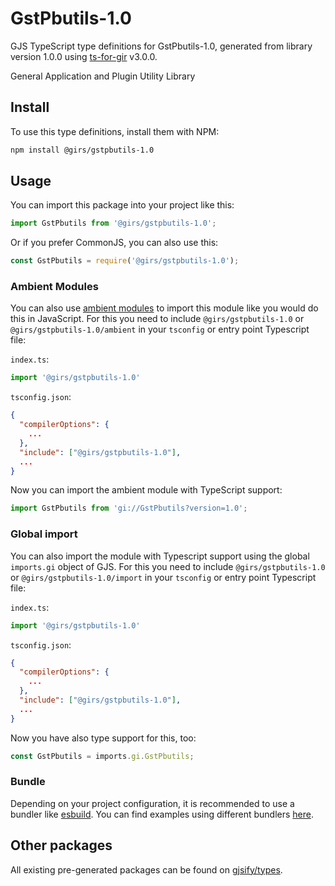 
# GstPbutils-1.0

GJS TypeScript type definitions for GstPbutils-1.0, generated from library version 1.0.0 using [ts-for-gir](https://github.com/gjsify/ts-for-gir) v3.0.0.

General Application and Plugin Utility Library

## Install

To use this type definitions, install them with NPM:
```bash
npm install @girs/gstpbutils-1.0
```

## Usage

You can import this package into your project like this:
```ts
import GstPbutils from '@girs/gstpbutils-1.0';
```

Or if you prefer CommonJS, you can also use this:
```ts
const GstPbutils = require('@girs/gstpbutils-1.0');
```

### Ambient Modules

You can also use [ambient modules](https://github.com/gjsify/ts-for-gir/tree/main/packages/cli#ambient-modules) to import this module like you would do this in JavaScript.
For this you need to include `@girs/gstpbutils-1.0` or `@girs/gstpbutils-1.0/ambient` in your `tsconfig` or entry point Typescript file:

`index.ts`:
```ts
import '@girs/gstpbutils-1.0'
```

`tsconfig.json`:
```json
{
  "compilerOptions": {
    ...
  },
  "include": ["@girs/gstpbutils-1.0"],
  ...
}
```

Now you can import the ambient module with TypeScript support: 

```ts
import GstPbutils from 'gi://GstPbutils?version=1.0';
```

### Global import

You can also import the module with Typescript support using the global `imports.gi` object of GJS.
For this you need to include `@girs/gstpbutils-1.0` or `@girs/gstpbutils-1.0/import` in your `tsconfig` or entry point Typescript file:

`index.ts`:
```ts
import '@girs/gstpbutils-1.0'
```

`tsconfig.json`:
```json
{
  "compilerOptions": {
    ...
  },
  "include": ["@girs/gstpbutils-1.0"],
  ...
}
```

Now you have also type support for this, too:

```ts
const GstPbutils = imports.gi.GstPbutils;
```

### Bundle

Depending on your project configuration, it is recommended to use a bundler like [esbuild](https://esbuild.github.io/). You can find examples using different bundlers [here](https://github.com/gjsify/ts-for-gir/tree/main/examples).

## Other packages

All existing pre-generated packages can be found on [gjsify/types](https://github.com/gjsify/types).

